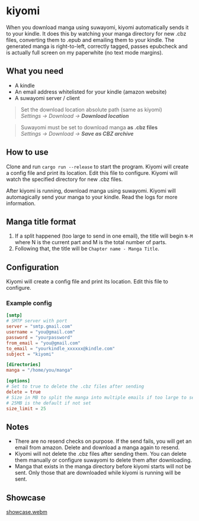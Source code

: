 # kiyomi

When you download manga using suwayomi, kiyomi automatically sends it to your kindle. It does this by watching your manga directory for new .cbz files, converting them to .epub and emailing them to your kindle. The generated manga is right-to-left, correctly tagged, passes epubcheck and is actually full screen on my paperwhite (no text mode margins).

## What you need
- A kindle
- An email address whitelisted for your kindle (amazon website)
- A suwayomi server / client

> Set the download location absolute path (same as kiyomi)  
> *Settings -> Download -> **Download location***

> Suwayomi must be set to download manga **as .cbz files**  
> *Settings -> Download -> **Save as CBZ archive***

## How to use
Clone and run `cargo run --release` to start the program. Kiyomi will create a config file and print its location. Edit this file to configure. Kiyomi will watch the specified directory for new .cbz files.

After kiyomi is running, download manga using suwayomi. Kiyomi will automagically send your manga to your kindle. Read the logs for more information.

## Manga title format

1. If a split happened (too large to send in one email), the title will begin `N-M` where N is the current part and M is the total number of parts.
2. Following that, the title will be `Chapter name - Manga Title`.

## Configuration
Kiyomi will create a config file and print its location. Edit this file to configure.
### Example config
```toml
[smtp]
# SMTP server with port
server = "smtp.gmail.com"
username = "you@gmail.com"
password = "yourpassword"
from_email = "you@gmail.com"
to_email = "yourkindle_xxxxxx@kindle.com"
subject = "kiyomi"

[directories]
manga = "/home/you/manga"

[options]
# Set to true to delete the .cbz files after sending
delete = true
# Size in MB to split the manga into multiple emails if too large to send
# 25MB is the default if not set
size_limit = 25
```

## Notes
- There are no resend checks on purpose. If the send fails, you will get an email from amazon. Delete and download a manga again to resend.
- Kiyomi will not delete the .cbz files after sending them. You can delete them manually or configure suwayomi to delete them after downloading.
- Manga that exists in the manga directory before kiyomi starts will not be sent. Only those that are downloaded while kiyomi is running will be sent.

## Showcase
[showcase.webm](https://github.com/user-attachments/assets/cf52818d-f6e3-490d-925d-6b2fb9afa4e8)
